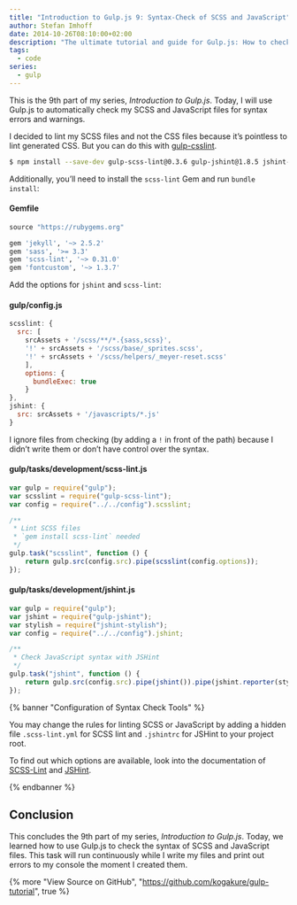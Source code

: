 ```yaml
---
title: "Introduction to Gulp.js 9: Syntax-Check of SCSS and JavaScript"
author: Stefan Imhoff
date: 2014-10-26T08:10:00+02:00
description: "The ultimate tutorial and guide for Gulp.js: How to check the syntax of SCSS and JavaScript files."
tags:
  - code
series:
  - gulp
---
```


This is the 9th part of my series, _Introduction to Gulp.js_. Today, I will use Gulp.js to automatically check my SCSS and JavaScript files for syntax errors and warnings.

I decided to lint my SCSS files and not the CSS files because it’s pointless to lint generated CSS. But you can do this with [gulp-csslint](https://www.npmjs.com/package/gulp-csslint/).

```bash
$ npm install --save-dev gulp-scss-lint@0.3.6 gulp-jshint@1.8.5 jshint-stylish@2.0.1
```

Additionally, you’ll need to install the `scss-lint` Gem and run `bundle install`:

#### Gemfile

```ruby
source "https://rubygems.org"

gem 'jekyll', '~> 2.5.2'
gem 'sass', '>= 3.3'
gem 'scss-lint', '~> 0.31.0'
gem 'fontcustom', '~> 1.3.7'
```

Add the options for `jshint` and `scss-lint`:

#### gulp/config.js

```javascript
scsslint: {
  src: [
    srcAssets + '/scss/**/*.{sass,scss}',
    '!' + srcAssets + '/scss/base/_sprites.scss',
    '!' + srcAssets + '/scss/helpers/_meyer-reset.scss'
    ],
    options: {
      bundleExec: true
    }
},
jshint: {
  src: srcAssets + '/javascripts/*.js'
}
```

I ignore files from checking (by adding a `!` in front of the path) because I didn’t write them or don’t have control over the syntax.

#### gulp/tasks/development/scss-lint.js

```javascript
var gulp = require("gulp");
var scsslint = require("gulp-scss-lint");
var config = require("../../config").scsslint;

/**
 * Lint SCSS files
 * `gem install scss-lint` needed
 */
gulp.task("scsslint", function () {
	return gulp.src(config.src).pipe(scsslint(config.options));
});
```

#### gulp/tasks/development/jshint.js

```javascript
var gulp = require("gulp");
var jshint = require("gulp-jshint");
var stylish = require("jshint-stylish");
var config = require("../../config").jshint;

/**
 * Check JavaScript syntax with JSHint
 */
gulp.task("jshint", function () {
	return gulp.src(config.src).pipe(jshint()).pipe(jshint.reporter(stylish));
});
```

{% banner "Configuration of Syntax Check Tools" %}

You may change the rules for linting SCSS or JavaScript by adding a hidden file `.scss-lint.yml` for SCSS lint and `.jshintrc` for JSHint to your project root.

To find out which options are available, look into the documentation of [SCSS-Lint](https://github.com/brigade/scss-lint) and [JSHint](https://jshint.com/docs/).

{% endbanner %}

## Conclusion

This concludes the 9th part of my series, _Introduction to Gulp.js_. Today, we learned how to use Gulp.js to check the syntax of SCSS and JavaScript files. This task will run continuously while I write my files and print out errors to my console the moment I created them.

{% more "View Source on GitHub", "https://github.com/kogakure/gulp-tutorial", true %}
